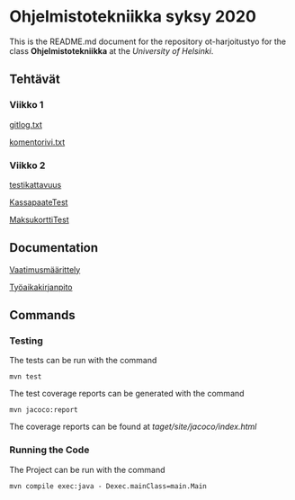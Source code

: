 # Ohjelmistotekniikka syksy 2020

This is the README.md document for the repository ot-harjoitustyo for the class **Ohjelmistotekniikka** at the *University of Helsinki*. 

## Tehtävät

### Viikko 1
[gitlog.txt](https://github.com/Alex-Elias/ot-harjoitustyo/blob/master/laskarit/viikko1/gitlog.txt)

[komentorivi.txt](https://github.com/Alex-Elias/ot-harjoitustyo/blob/master/laskarit/viikko1/komentorivi.txt)

### Viikko 2
[testikattavuus](https://github.com/Alex-Elias/ot-harjoitustyo/blob/master/laskarit/viikko2/testikattavuus.png)

[KassapaateTest](https://github.com/Alex-Elias/ot-harjoitustyo/blob/master/laskarit/viikko2/Unicafe/src/test/java/com/mycompany/unicafe/KassapaateTest.java)

[MaksukorttiTest](https://github.com/Alex-Elias/ot-harjoitustyo/blob/master/laskarit/viikko2/Unicafe/src/test/java/com/mycompany/unicafe/MaksukorttiTest.java)

## Documentation
[Vaatimusmäärittely](https://github.com/Alex-Elias/ot-harjoitustyo/blob/master/dokumentaatio/vaatimusmaarittely.md)

[Työaikakirjanpito](https://github.com/Alex-Elias/ot-harjoitustyo/blob/master/dokumentaatio/tuntikirjanpito.md)


## Commands

### Testing

The tests can be run with the command


`mvn test`


The test coverage reports can be generated with the command


`mvn jacoco:report`


The coverage reports can be found at *taget/site/jacoco/index.html*

### Running the Code

The Project can be run with the command


`mvn compile exec:java - Dexec.mainClass=main.Main`



